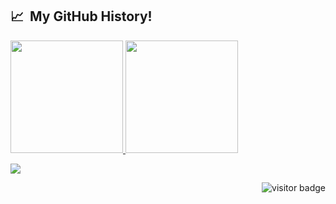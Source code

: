 <h2> 📈 &nbsp;My GitHub History!</h2>
<a href="https://github.com/nishantwestside">
  <img height="180em" src="https://github-readme-stats.vercel.app/api?username=nishantwestside&theme=noctis_minimus&show_icons=true" />
  <img height="180em" src="https://github-readme-stats.vercel.app/api/top-langs/?username=nishantwestside&theme=noctis_minimus&layout=compact" />
</a>  
<p align="left">
  <img src="https://capsule-render.vercel.app/api?type=waving&color=gradient&height=100&section=footer"/>
</p>
<p align="right"><img src="https://visitor-badge.laobi.icu/badge?page_id=nishantwestside" right_color = "#13D0DD" left_color = "#13D0DD" alt="visitor badge"/></p>
